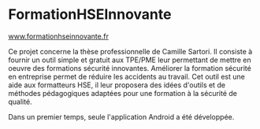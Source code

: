 # FormationHSEInnovante

www.formationhseinnovante.fr

Ce projet concerne la thèse professionnelle de Camille Sartori. Il consiste à fournir un outil simple et gratuit aux TPE/PME leur permettant de mettre en oeuvre des formations sécurité innovantes.
Améliorer la formation sécurité en entreprise permet de réduire les accidents au travail. Cet outil est une aide aux formatteurs HSE, il leur proposera des idées d'outils et de méthodes pédagogiques adaptées pour une formation à la sécurité de qualité.

Dans un premier temps, seule l'application Android a été développée.


